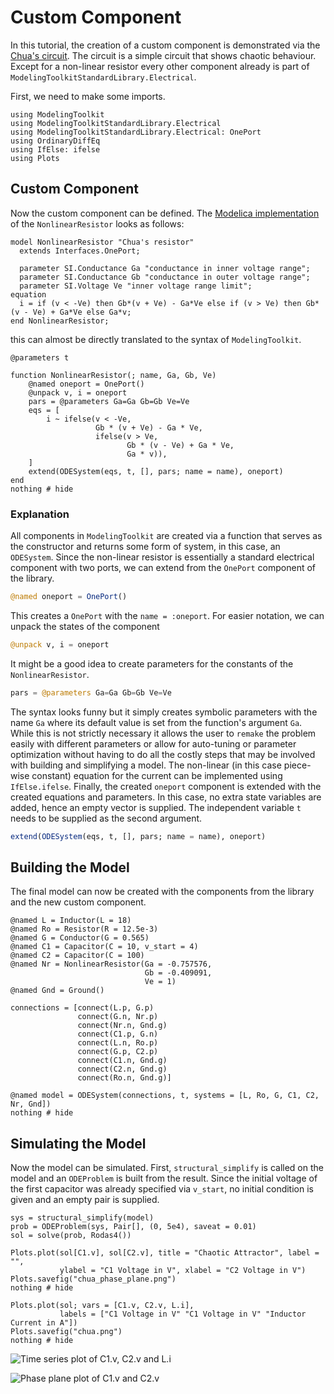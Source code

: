 # Custom Component

In this tutorial, the creation of a custom component is demonstrated via the [Chua's circuit](https://en.wikipedia.org/wiki/Chua%27s_circuit).
The circuit is a simple circuit that shows chaotic behaviour.
Except for a non-linear resistor every other component already is part of `ModelingToolkitStandardLibrary.Electrical`.

First, we need to make some imports.

```@example components
using ModelingToolkit
using ModelingToolkitStandardLibrary.Electrical
using ModelingToolkitStandardLibrary.Electrical: OnePort
using OrdinaryDiffEq
using IfElse: ifelse
using Plots
```

## Custom Component

Now the custom component can be defined.
The [Modelica implementation](https://www.maplesoft.com/documentation_center/online_manuals/modelica/Modelica_Electrical_Analog_Examples_Utilities.html#Modelica.Electrical.Analog.Examples.Utilities.NonlinearResistor) of the `NonlinearResistor` looks as follows:

```Modelica
model NonlinearResistor "Chua's resistor"
  extends Interfaces.OnePort;

  parameter SI.Conductance Ga "conductance in inner voltage range";
  parameter SI.Conductance Gb "conductance in outer voltage range";
  parameter SI.Voltage Ve "inner voltage range limit";
equation 
  i = if (v < -Ve) then Gb*(v + Ve) - Ga*Ve else if (v > Ve) then Gb*(v - Ve) + Ga*Ve else Ga*v;
end NonlinearResistor;
```

this can almost be directly translated to the syntax of `ModelingToolkit`.

```@example components
@parameters t

function NonlinearResistor(; name, Ga, Gb, Ve)
    @named oneport = OnePort()
    @unpack v, i = oneport
    pars = @parameters Ga=Ga Gb=Gb Ve=Ve
    eqs = [
        i ~ ifelse(v < -Ve,
                   Gb * (v + Ve) - Ga * Ve,
                   ifelse(v > Ve,
                          Gb * (v - Ve) + Ga * Ve,
                          Ga * v)),
    ]
    extend(ODESystem(eqs, t, [], pars; name = name), oneport)
end
nothing # hide
```

### Explanation

All components in `ModelingToolkit` are created via a function that serves as the constructor and returns some form of system, in this case, an `ODESystem`.
Since the non-linear resistor is essentially a standard electrical component with two ports, we can extend from the `OnePort` component of the library.

```julia
@named oneport = OnePort()
```

This creates a `OnePort` with the `name = :oneport`.
For easier notation, we can unpack the states of the component

```julia
@unpack v, i = oneport
```

It might be a good idea to create parameters for the constants of the `NonlinearResistor`.

```julia
pars = @parameters Ga=Ga Gb=Gb Ve=Ve
```

The syntax looks funny but it simply creates symbolic parameters with the name `Ga` where its default value is set from the function's argument `Ga`.
While this is not strictly necessary it allows the user to `remake` the problem easily with different parameters or allow for auto-tuning or parameter optimization without having to do all the costly steps that may be involved with building and simplifying a model.
The non-linear (in this case piece-wise constant) equation for the current can be implemented using `IfElse.ifelse`.
Finally, the created `oneport` component is extended with the created equations and parameters.
In this case, no extra state variables are added, hence an empty vector is supplied.
The independent variable `t` needs to be supplied as the second argument.

```julia
extend(ODESystem(eqs, t, [], pars; name = name), oneport)
```

## Building the Model

The final model can now be created with the components from the library and the new custom component.

```@example components
@named L = Inductor(L = 18)
@named Ro = Resistor(R = 12.5e-3)
@named G = Conductor(G = 0.565)
@named C1 = Capacitor(C = 10, v_start = 4)
@named C2 = Capacitor(C = 100)
@named Nr = NonlinearResistor(Ga = -0.757576,
                              Gb = -0.409091,
                              Ve = 1)
@named Gnd = Ground()

connections = [connect(L.p, G.p)
               connect(G.n, Nr.p)
               connect(Nr.n, Gnd.g)
               connect(C1.p, G.n)
               connect(L.n, Ro.p)
               connect(G.p, C2.p)
               connect(C1.n, Gnd.g)
               connect(C2.n, Gnd.g)
               connect(Ro.n, Gnd.g)]

@named model = ODESystem(connections, t, systems = [L, Ro, G, C1, C2, Nr, Gnd])
nothing # hide
```

## Simulating the Model

Now the model can be simulated.
First, `structural_simplify` is called on the model and an `ODEProblem` is built from the result.
Since the initial voltage of the first capacitor was already specified via `v_start`, no initial condition is given and an empty pair is supplied.

```@example components
sys = structural_simplify(model)
prob = ODEProblem(sys, Pair[], (0, 5e4), saveat = 0.01)
sol = solve(prob, Rodas4())

Plots.plot(sol[C1.v], sol[C2.v], title = "Chaotic Attractor", label = "",
           ylabel = "C1 Voltage in V", xlabel = "C2 Voltage in V")
Plots.savefig("chua_phase_plane.png")
nothing # hide

Plots.plot(sol; vars = [C1.v, C2.v, L.i],
           labels = ["C1 Voltage in V" "C1 Voltage in V" "Inductor Current in A"])
Plots.savefig("chua.png")
nothing # hide
```

![Time series plot of C1.v, C2.v and L.i](chua_phase_plane.png)

![Phase plane plot of C1.v and C2.v](chua.png)
